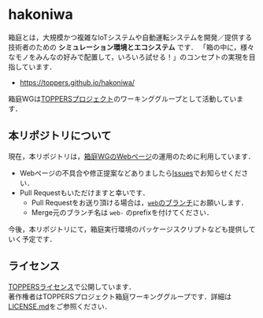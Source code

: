 # hakoniwa

箱庭とは，大規模かつ複雑なIoTシステムや自動運転システムを開発／提供する技術者のための **シミュレーション環境とエコシステム** です．
「箱の中に，様々なモノをみんなの好みで配置して，いろいろ試せる！」のコンセプトの実現を目指しています．

- https://toppers.github.io/hakoniwa/

箱庭WGは[TOPPERSプロジェクト](https://toppers.jp/)のワーキンググループとして活動しています．

## 本リポジトリについて

現在，本リポジトリは，[箱庭WGのWebページ](https://toppers.github.io/hakoniwa/)の運用のために利用しています．

- Webページの不具合や修正提案などありましたら[Issues](https://github.com/toppers/hakoniwa/issues)でお知らせください．
- Pull Requestもいただけますと幸いです．
  - Pull Requestをお送り頂ける場合は，[`web`のブランチ](https://github.com/toppers/hakoniwa/tree/web)にお願いします．
  - Merge元のブランチ名は `web-` のprefixを付けてください．

今後，本リポジトリにて，箱庭実行環境のパッケージスクリプトなども提供していく予定です．

## ライセンス

[TOPPERSライセンス](https://www.toppers.jp/license.html)で公開しています．  
著作権者はTOPPERSプロジェクト箱庭ワーキンググループです．詳細は[LICENSE.md](./LICENSE.md)をご参照ください．

